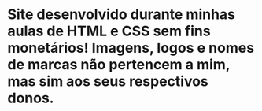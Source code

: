 # Site desenvolvido durante minhas aulas de HTML e CSS sem fins monetários! Imagens, logos e nomes de marcas não pertencem a mim, mas sim aos seus respectivos donos.

